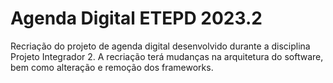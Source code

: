 # Agenda Digital ETEPD 2023.2
Recriação do projeto de agenda digital desenvolvido durante a disciplina Projeto Integrador 2. A recriação terá mudanças na arquitetura do software, bem como alteração e remoção dos frameworks.


